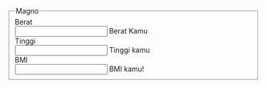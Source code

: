 
<html>
  <head>
    <base target="_top">
     <link rel="stylesheet" href="https://stackpath.bootstrapcdn.com/bootstrap/4.5.2/css/bootstrap.min.css" integrity="sha384-JcKb8q3iqJ61gNV9KGb8thSsNjpSL0n8PARn9HuZOnIxN0hoP+VmmDGMN5t9UJ0Z" crossorigin="anonymous">
   
  </head>
  <body>
    <form class="form-horizontal">
<fieldset>

<!-- Form Name -->
<legend>Magno</legend>

<!-- Text input-->
<div class="form-group">
  <label class="col-md-4 control-label" for="berat">Berat</label>  
  <div class="col-md-4">
  <input id="berat" name="berat" type="text" placeholder="" class="form-control input-md">
  <span class="help-block">Berat Kamu</span>  
  </div>
</div>

<!-- Text input-->
<div class="form-group">
  <label class="col-md-4 control-label" for="tinggi">Tinggi</label>  
  <div class="col-md-4">
  <input id="tinggi" name="tinggi" type="text" placeholder="" class="form-control input-md">
  <span class="help-block">Tinggi kamu</span>  
  </div>
</div>

<!-- Text input-->
<div class="form-group">
  <label class="col-md-4 control-label" for="hasil">BMI</label>  
  <div class="col-md-4">
  <input id="hasil" name="hasil" type="text" placeholder="" class="form-control input-md">
  <span class="help-block">BMI kamu!</span>  
  </div>
</div>

</fieldset>
</form>
<script>
  //alert('xss');
const berat = document.getElementById('berat');
const tinggi = document.getElementById('tinggi');
const hasil = document.getElementById('hasil');
berat.addEventListener('input', updateValue);
function updateValue(e) {
  //alert('pronto')
  var gg = berat.value/(tinggi.value/100*tinggi.value/100)
  //alert(gg);
  hasil.value = gg;
}
  </script>

  </body>
</html>
